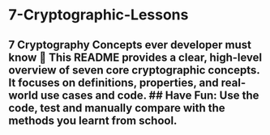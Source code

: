 # 7-Cryptographic-Lessons
## 7 Cryptography Concepts ever developer must know 🔐  This README provides a clear, high-level overview of seven core cryptographic concepts. It focuses on definitions, properties, and real-world use cases and code. ## Have Fun:  Use the code, test and manually compare with the methods you learnt from school.
